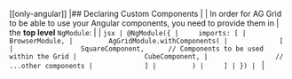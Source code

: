 [[only-angular]]
|## Declaring Custom Components
|
| In order for AG Grid to be able to use your Angular components, you need to provide them in
| the **top level** `NgModule`:
|
| ```jsx
| @NgModule({
|     imports: [
|         BrowserModule,
|         AgGridModule.withComponents(
|             [
|                 SquareComponent,      // Components to be used within the Grid
|                 CubeComponent,
|                 // ...other components
|             ]
|         )
|     ]
| })
| ```
|
